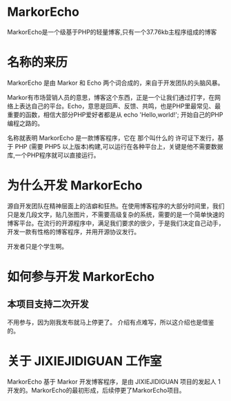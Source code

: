 # MarkorEcho
MarkorEcho是一个级基于PHP的轻量博客,只有一个37.76kb主程序组成的博客

# 名称的来历

MarkorEcho 是由 Markor 和 Echo 两个词合成的，来自于开发团队的头脑风暴。

Markor有市场营销人员的意思，博客这个东西，正是一个让我们通过打字，在网络上表达自己的平台。Echo，意思是回声、反馈、共鸣，也是PHP里最常见、最重要的函数，相信大部分PHP爱好者都是从 echo 'Hello,world!'; 开始自己的PHP编程之路的。

名称就表明 MarkorEcho 是一款博客程序，它在 那个叫什么的 许可证下发行，基于 PHP (需要 PHP5 以上版本)构建,可以运行在各种平台上，关键是他不需要数据库,一个PHP程序就可以直接运行。

# 为什么开发 MarkorEcho

源自开发团队在精神层面上的洁癖和狂热。在使用博客程序的大部分时间里，我们只是发几段文字，贴几张图片，不需要高级复杂的系统，需要的是一个简单快速的博客平台。在流行的开源程序中，满足我们要求的很少，于是我们决定自己动手，开发一款有性格的博客程序，并用开源协议发行。

开发者只是个学生啊。

# 如何参与开发 MarkorEcho
## 本项目支持二次开发

不用参与，因为刚我发布就马上停更了。
介绍有点难写，所以这介绍也是借鉴的。

# 关于 JIXIEJIDIGUAN 工作室

MarkorEcho 基于 Markor 开发博客程序，是由 JIXIEJIDIGUAN 项目的发起人 1 开发的。MarkorEcho的最初形成，后续停更了MarkorEcho项目。

